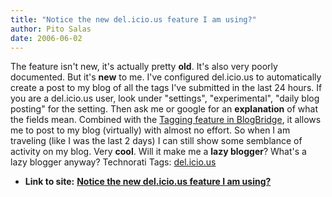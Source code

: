 ```yaml
---
title: "Notice the new del.icio.us feature I am using?"
author: Pito Salas
date: 2006-06-02
---
```


The feature isn't new, it's actually pretty **old**. It's also very poorly
documented. But it's **new** to me. I've configured del.icio.us to
automatically create a post to my blog of all the tags I've submitted in the
last 24 hours.  If you are a del.icio.us user, look under "settings",
"experimental", "daily blog posting" for the setting. Then ask me or google
for an **explanation** of what the fields mean. Combined with the [Tagging
feature in
BlogBridge](<http://www.blogbridge.com/archives/2005/07/blogbridge_does.php>),
it allows me to post to my blog (virtually) with almost no effort. So when I
am traveling (like I was the last 2 days) I can still show some semblance of
activity on my blog. Very **cool**. Will it make me a **lazy blogger**? What's
a lazy blogger anyway? Technorati Tags:
[del.icio.us](<http://www.technorati.com/tag/del.icio.us>)


* **Link to site:** **[Notice the new del.icio.us feature I am using?](None)**
